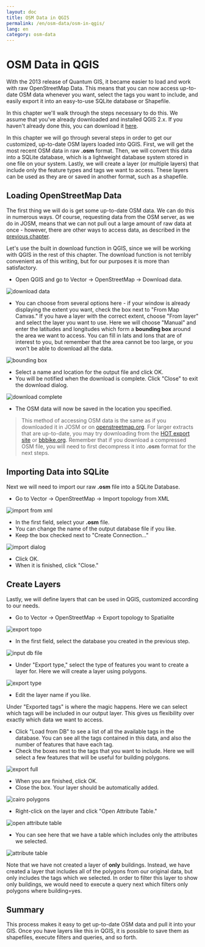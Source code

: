 ```yaml
---
layout: doc
title: OSM Data in QGIS
permalink: /en/osm-data/osm-in-qgis/
lang: en
category: osm-data
---
```


OSM Data in QGIS
=================
With the 2013 release of Quantum GIS, it became easier to load and work with
raw OpenStreetMap Data. This means that you can now access up-to-date OSM
data whenever you want, select the tags you want to include, and easily export
it into an easy-to-use SQLite database or Shapefile.

In this chapter we'll walk through the steps necessary to do this. We assume
that you've already downloaded and installed QGIS 2.x. If you haven't already done
this, you can download it [here](http://www.qgis.org/en/site/forusers/download.html).

In this chapter we will go through several steps in order to get our customized, up-to-date
OSM layers loaded into QGIS. First, we will get the most recent OSM data in raw **.osm**
format. Then, we will convert this data into a SQLite database, which is a lightweight
database system stored in one file on your system. Lastly, we will create a layer (or
multiple layers) that include only the feature types and tags we want to access. These
layers can be used as they are or saved in another format, such as a shapefile.

Loading OpenStreetMap Data
---------------------------
The first thing we will do is get some up-to-date OSM data. We can do this in numerous ways.
Of course, requesting data from the OSM server, as we do in JOSM, means that we can not pull
out a large amount of raw data at once - however, there are other ways to access data, as
described in the [previous chapter](/en/osm-data/getting-data).

Let's use the built in download function in QGIS, since we will be working with QGIS in
the rest of this chapter. The download function is not terribly convenient as of this
writing, but for our purposes it is more than satisfactory.

-	Open QGIS and go to Vector -> OpenStreetMap -> Download data.

![download data][]

-	You can choose from several options here - if your window is already displaying the extent
	you want, check the box next to "From Map Canvas." If you have a layer with the correct
	extent, choose "From layer" and select the layer you want to use. Here we will choose "Manual"
	and enter the latitudes and longitudes which form a **bounding box** around the area we
	want to access. You can fill in lats and lons that are of interest to you, but remember
	that the area cannot be too large, or you won't be able to download all the data.

![bounding box][]

-	Select a name and location for the output file and click OK.
-	You will be notified when the download is complete. Click "Close" to exit the download
	dialog.

![download complete][]

-	The OSM data will now be saved in the location you specified.

>	This method of accessing OSM data is the same as if you downloaded it in JOSM or on
>	[openstreetmap.org](http://www.openstreetmap.org). For larger extracts that are up-to-date,
>	you may try downloading from the [HOT export site](http://export.hotosm.org) or
>	[bbbike.org](http://extract.bbbike.org/). Remember that if you download a compressed OSM file,
>	you will need to first decompress it into **.osm** format for the next steps.

Importing Data into SQLite
---------------------------
Next we will need to import our raw **.osm** file into a SQLite Database.

-	Go to Vector -> OpenStreetMap -> Import topology from XML

![import from xml][]

-	In the first field, select your **.osm** file.
-	You can change the name of the output database file if you like.
-	Keep the box checked next to "Create Connection..."

![import dialog][]

-	Click OK.
-	When it is finished, click "Close."

Create Layers
--------------
Lastly, we will define layers that can be used in QGIS, customized according to our needs.

-	Go to Vector -> OpenStreetMap -> Export topology to Spatialite

![export topo][]

-	In the first field, select the database you created in the previous step.

![input db file][]

-	Under "Export type," select the type of features you want to create a layer for. Here
	we will create a layer using polygons.

![export type][]

-	Edit the layer name if you like.

Under "Exported tags" is where the magic happens. Here we can select which tags will be
included in our output layer. This gives us flexibility over exactly which data we want to
access.

-	Click "Load from DB" to see a list of all the available tags in the database. You can see
	all the tags contained in this data, and also the number of features that have each tag.
-	Check the boxes next to the tags that you want to include. Here we will select a few features
	that will be useful for building polygons.

![export full][]

-	When you are finished, click OK.
-	Close the box. Your layer should be automatically added.

![cairo polygons][]

-	Right-click on the layer and click "Open Attribute Table."

![open attribute table][]

-	You can see here that we have a table which includes only the attributes we selected.

![attribute table][]

Note that we have not created a layer of **only** buildings. Instead, we have created a layer
that includes all of the polygons from our original data, but only includes the tags which we
selected. In order to filter this layer to show only buildings, we would need to execute a query
next which filters only polygons where building=yes.

Summary
-------
This process makes it easy to get up-to-date OSM data and pull it into your GIS. Once you have
layers like this in QGIS, it is possible to save them as shapefiles, execute filters and queries,
and so forth.


[download data]: /images/en/osm-data/osm-in-qgis/download_data.png
[bounding box]: /images/en/osm-data/osm-in-qgis/bounding_box.png
[download complete]: /images/en/osm-data/osm-in-qgis/download_complete.png
[import from xml]: /images/en/osm-data/osm-in-qgis/import_topo_from_xml.png
[import dialog]: /images/en/osm-data/osm-in-qgis/import_dialog.png
[export topo]: /images/en/osm-data/osm-in-qgis/export_topo.png
[input db file]: /images/en/osm-data/osm-in-qgis/input_db_file.png
[export type]: /images/en/osm-data/osm-in-qgis/export_type.png
[export full]: /images/en/osm-data/osm-in-qgis/export_full.png
[cairo polygons]: /images/en/osm-data/osm-in-qgis/cairo_polygons.png
[open attribute table]: /images/en/osm-data/osm-in-qgis/open_attribute_table.png
[attribute table]: /images/en/osm-data/osm-in-qgis/attribute_table.png